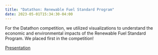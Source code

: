 ```yaml
---
title: "Datathon: Renewable Fuel Standard Program"
date: 2023-05-01T15:34:30-04:00
---
```


For the Datathon competition, we utilized visualizations to understand the economic and environmental impacts of the Renewable Fuel Standard Program. We placed first in the competition! 

<a href="https://docs.google.com/presentation/d/1fCM6uhnfz-RLNHDtacozs9uRWFKoohCsfFaemyuKiHI/edit?usp=sharing">Presentation</a>
